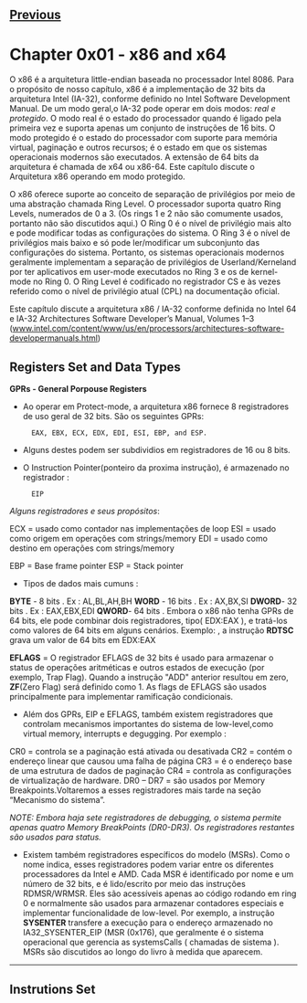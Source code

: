 [Previous](../intro.md)
------------------------


# Chapter 0x01 - x86 and x64


O x86 é a arquitetura little-endian baseada no processador Intel 8086. Para o propósito de nosso capítulo, x86 é a
implementação de 32 bits da arquitetura Intel (IA-32), conforme definido no Intel Software Development Manual. De um modo
geral,o IA-32 pode operar em dois modos: *real e protegido*. O modo real é o estado do processador quando é ligado pela primeira vez e suporta apenas um conjunto de instruções de 16 bits. O modo protegido é o estado do processador com suporte
para memória virtual, paginação e outros recursos; é o estado em que os sistemas operacionais modernos são executados. A
extensão de 64 bits da arquitetura é chamada de x64 ou x86-64. Este capítulo discute o Arquitetura x86 operando em modo protegido.


O x86 oferece suporte ao conceito de separação de privilégios por meio de uma abstração chamada Ring Level. O processador
suporta quatro Ring Levels, numerados de 0 a 3. (Os rings 1 e 2 não são comumente usados, portanto não são discutidos
aqui.) O Ring 0 é o nível de privilégio mais alto e pode modificar todas as configurações do sistema. O Ring 3 é o nível de
privilégios mais baixo e só pode ler/modificar um subconjunto das configurações do sistema. Portanto, os sistemas
operacionais modernos geralmente implementam a separação de privilégios de Userland/Kerneland por ter aplicativos em
user-mode executados no Ring 3 e os de kernel-mode no Ring 0. O Ring Level é codificado no registrador CS e às vezes referido
como o nível de privilégio atual (CPL) na documentação oficial.


Este capítulo discute a arquitetura x86 / IA-32 conforme definida no Intel 64 e IA-32 Architectures Software Developer’s Manual, Volumes 1–3 (www.intel.com/content/www/us/en/processors/architectures-software-developermanuals.html)




Registers Set and Data Types
-----------------------------


**GPRs - General Porpouse Registers**


- Ao operar em Protect-mode, a arquitetura x86 fornece 8 registradores de uso geral de 32 bits. São os seguintes GPRs:

		EAX, EBX, ECX, EDX, EDI, ESI, EBP, and ESP.

- Alguns destes podem ser subdividios em registradores de 16 ou 8 bits.
- O Instruction Pointer(ponteiro da proxima instrução), é armazenado no registrador :

		EIP


_Alguns registradores e seus propósitos_:

ECX = usado como contador nas implementações de loop
ESI = usado como origem em operações com strings/memory
EDI = usado como destino em operações com strings/memory

EBP = Base frame pointer
ESP = Stack pointer


- Tipos de dados mais cumuns :


**BYTE** - 8 bits . 	Ex : AL,BL,AH,BH
**WORD** - 16 bits . 	Ex : AX,BX,SI
**DWORD**- 32 bits .  	Ex : EAX,EBX,EDI
**QWORD**- 64 bits . 	Embora o x86 não tenha GPRs de 64 bits, ele pode combinar dois registradores, tipo( EDX:EAX ), e
tratá-los como valores de 64 bits em alguns cenários. Exemplo: , a instrução **RDTSC** grava um valor de 64 bits em EDX:EAX


**EFLAGS** = O registrador EFLAGS de 32 bits é usado para armazenar o status de operações aritméticas e outros estados de
execução (por exemplo, Trap Flag). Quando a instrução "ADD" anterior resultou em zero, **ZF**(Zero Flag) será definido como 1.
As flags de EFLAGS são usados principalmente para implementar ramificação condicionais.


- Além dos GPRs, EIP e EFLAGS, também existem registradores que controlam mecanismos importantes do sistema de low-level,como
virtual memory, interrupts e degugging. Por exemplo :

CR0 = controla se a paginação está ativada ou desativada
CR2 = contém o endereço linear que causou uma falha de página
CR3 = é o endereço base de uma estrutura de dados de paginação
CR4 = controla as configurações de virtualização de hardware. 
DR0 – DR7 =  são usados por Memory Breakpoints.Voltaremos a esses registradores mais tarde na seção “Mecanismo do sistema”.

_NOTE: Embora haja sete registradores de debugging, o sistema permite apenas quatro Memory BreakPoints (DR0-DR3).
Os registradores restantes são usados para status._


- Existem também registradores específicos do modelo (MSRs). Como o nome indica, esses registradores podem variar entre os
diferentes processadores da Intel e AMD. Cada MSR é identificado por nome e um número de 32 bits, e é lido/escrito por meio
das instruções RDMSR/WRMSR. Eles são acessíveis apenas ao código rodando em ring 0 e normalmente são usados para armazenar
contadores especiais e implementar funcionalidade de low-level. Por exemplo, a instrução **SYSENTER** transfere a execução
para o endereço armazenado no IA32_SYSENTER_EIP (MSR (0x176), que geralmente é o sistema operacional que gerencia as
systemsCalls ( chamadas de sistema ). MSRs são discutidos ao longo do livro à medida que aparecem.


------


Instrutions Set
-----------------